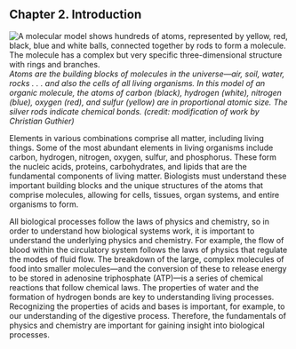 ##  Chapter 2. Introduction 

![A molecular model shows hundreds of atoms, represented by yellow, red, black, blue and white balls, connected together by rods to form a molecule. The molecule has a complex but very specific three-dimensional structure with rings and branches.][1] _Atoms are the building blocks of molecules in the universe—air, soil, water, rocks . . . and also the cells of all living organisms. In this model of an organic molecule, the atoms of carbon (black), hydrogen (white), nitrogen (blue), oxygen (red), and sulfur (yellow) are in proportional atomic size. The silver rods indicate chemical bonds. (credit: modification of work by Christian Guthier)_

Elements in various combinations comprise all matter, including living things. Some of the most abundant elements in living organisms include carbon, hydrogen, nitrogen, oxygen, sulfur, and phosphorus. These form the nucleic acids, proteins, carbohydrates, and lipids that are the fundamental components of living matter. Biologists must understand these important building blocks and the unique structures of the atoms that comprise molecules, allowing for cells, tissues, organ systems, and entire organisms to form.

All biological processes follow the laws of physics and chemistry, so in order to understand how biological systems work, it is important to understand the underlying physics and chemistry. For example, the flow of blood within the circulatory system follows the laws of physics that regulate the modes of fluid flow. The breakdown of the large, complex molecules of food into smaller molecules—and the conversion of these to release energy to be stored in adenosine triphosphate (ATP)—is a series of chemical reactions that follow chemical laws. The properties of water and the formation of hydrogen bonds are key to understanding living processes. Recognizing the properties of acids and bases is important, for example, to our understanding of the digestive process. Therefore, the fundamentals of physics and chemistry are important for gaining insight into biological processes.

   [1]: https://cnx.org/resources/493b71d9d74957ab85400263a4ff8a5aa0da5b6f/Figure_02_00_01.jpg

